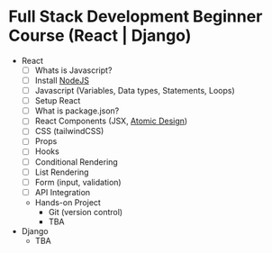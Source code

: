 # Full Stack Development  Beginner Course (React | Django)

- React
  - [ ] Whats is Javascript?
  - [ ] Install [NodeJS](https://nodejs.org/en)
  - [ ] Javascript (Variables, Data types, Statements, Loops)
  - [ ] Setup React
  - [ ] What is package.json?
  - [ ] React Components (JSX, [Atomic Design](https://medium.com/@janelle.wg/atomic-design-pattern-how-to-structure-your-react-application-2bb4d9ca5f97))
  - [ ] CSS (tailwindCSS)
  - [ ] Props
  - [ ] Hooks
  - [ ] Conditional Rendering
  - [ ] List Rendering
  - [ ] Form (input, validation)
  - [ ] API Integration
  - Hands-on Project
    - Git (version control)
    - TBA
- Django
  - TBA
